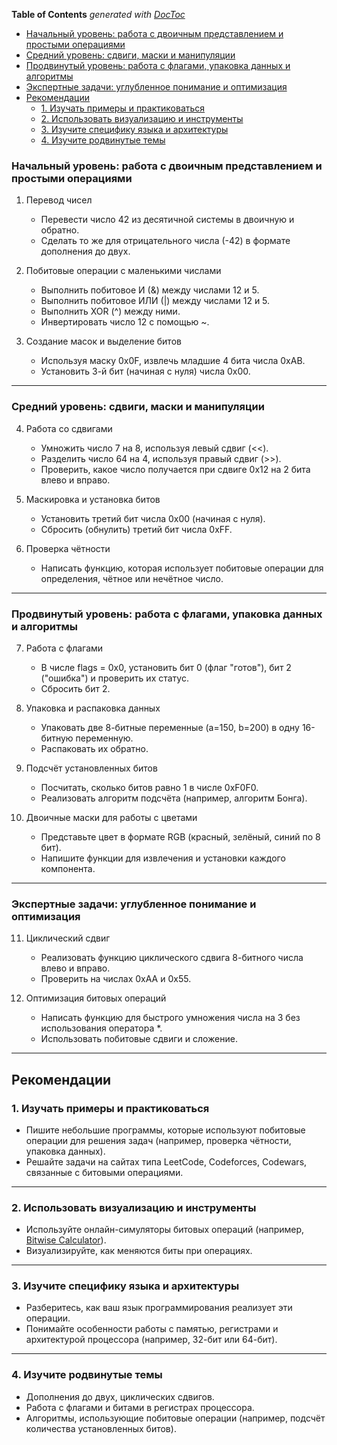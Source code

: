 <!-- START doctoc generated TOC please keep comment here to allow auto update -->
<!-- DON'T EDIT THIS SECTION, INSTEAD RE-RUN doctoc TO UPDATE -->
**Table of Contents**  *generated with [DocToc](https://github.com/thlorenz/doctoc)*

  - [Начальный уровень: работа с двоичным представлением и простыми операциями](#%D0%BD%D0%B0%D1%87%D0%B0%D0%BB%D1%8C%D0%BD%D1%8B%D0%B9-%D1%83%D1%80%D0%BE%D0%B2%D0%B5%D0%BD%D1%8C-%D1%80%D0%B0%D0%B1%D0%BE%D1%82%D0%B0-%D1%81-%D0%B4%D0%B2%D0%BE%D0%B8%D1%87%D0%BD%D1%8B%D0%BC-%D0%BF%D1%80%D0%B5%D0%B4%D1%81%D1%82%D0%B0%D0%B2%D0%BB%D0%B5%D0%BD%D0%B8%D0%B5%D0%BC-%D0%B8-%D0%BF%D1%80%D0%BE%D1%81%D1%82%D1%8B%D0%BC%D0%B8-%D0%BE%D0%BF%D0%B5%D1%80%D0%B0%D1%86%D0%B8%D1%8F%D0%BC%D0%B8)
  - [Средний уровень: сдвиги, маски и манипуляции](#%D1%81%D1%80%D0%B5%D0%B4%D0%BD%D0%B8%D0%B9-%D1%83%D1%80%D0%BE%D0%B2%D0%B5%D0%BD%D1%8C-%D1%81%D0%B4%D0%B2%D0%B8%D0%B3%D0%B8-%D0%BC%D0%B0%D1%81%D0%BA%D0%B8-%D0%B8-%D0%BC%D0%B0%D0%BD%D0%B8%D0%BF%D1%83%D0%BB%D1%8F%D1%86%D0%B8%D0%B8)
  - [Продвинутый уровень: работа с флагами, упаковка данных и алгоритмы](#%D0%BF%D1%80%D0%BE%D0%B4%D0%B2%D0%B8%D0%BD%D1%83%D1%82%D1%8B%D0%B9-%D1%83%D1%80%D0%BE%D0%B2%D0%B5%D0%BD%D1%8C-%D1%80%D0%B0%D0%B1%D0%BE%D1%82%D0%B0-%D1%81-%D1%84%D0%BB%D0%B0%D0%B3%D0%B0%D0%BC%D0%B8-%D1%83%D0%BF%D0%B0%D0%BA%D0%BE%D0%B2%D0%BA%D0%B0-%D0%B4%D0%B0%D0%BD%D0%BD%D1%8B%D1%85-%D0%B8-%D0%B0%D0%BB%D0%B3%D0%BE%D1%80%D0%B8%D1%82%D0%BC%D1%8B)
  - [Экспертные задачи: углубленное понимание и оптимизация](#%D1%8D%D0%BA%D1%81%D0%BF%D0%B5%D1%80%D1%82%D0%BD%D1%8B%D0%B5-%D0%B7%D0%B0%D0%B4%D0%B0%D1%87%D0%B8-%D1%83%D0%B3%D0%BB%D1%83%D0%B1%D0%BB%D0%B5%D0%BD%D0%BD%D0%BE%D0%B5-%D0%BF%D0%BE%D0%BD%D0%B8%D0%BC%D0%B0%D0%BD%D0%B8%D0%B5-%D0%B8-%D0%BE%D0%BF%D1%82%D0%B8%D0%BC%D0%B8%D0%B7%D0%B0%D1%86%D0%B8%D1%8F)
- [Рекомендации](#%D1%80%D0%B5%D0%BA%D0%BE%D0%BC%D0%B5%D0%BD%D0%B4%D0%B0%D1%86%D0%B8%D0%B8)
  - [1. Изучать примеры и практиковаться](#1-%D0%B8%D0%B7%D1%83%D1%87%D0%B0%D1%82%D1%8C-%D0%BF%D1%80%D0%B8%D0%BC%D0%B5%D1%80%D1%8B-%D0%B8-%D0%BF%D1%80%D0%B0%D0%BA%D1%82%D0%B8%D0%BA%D0%BE%D0%B2%D0%B0%D1%82%D1%8C%D1%81%D1%8F)
  - [2. Использовать визуализацию и инструменты](#2-%D0%B8%D1%81%D0%BF%D0%BE%D0%BB%D1%8C%D0%B7%D0%BE%D0%B2%D0%B0%D1%82%D1%8C-%D0%B2%D0%B8%D0%B7%D1%83%D0%B0%D0%BB%D0%B8%D0%B7%D0%B0%D1%86%D0%B8%D1%8E-%D0%B8-%D0%B8%D0%BD%D1%81%D1%82%D1%80%D1%83%D0%BC%D0%B5%D0%BD%D1%82%D1%8B)
  - [3. Изучите специфику языка и архитектуры](#3-%D0%B8%D0%B7%D1%83%D1%87%D0%B8%D1%82%D0%B5-%D1%81%D0%BF%D0%B5%D1%86%D0%B8%D1%84%D0%B8%D0%BA%D1%83-%D1%8F%D0%B7%D1%8B%D0%BA%D0%B0-%D0%B8-%D0%B0%D1%80%D1%85%D0%B8%D1%82%D0%B5%D0%BA%D1%82%D1%83%D1%80%D1%8B)
  - [4. Изучите родвинутые темы](#4-%D0%B8%D0%B7%D1%83%D1%87%D0%B8%D1%82%D0%B5-%D1%80%D0%BE%D0%B4%D0%B2%D0%B8%D0%BD%D1%83%D1%82%D1%8B%D0%B5-%D1%82%D0%B5%D0%BC%D1%8B)

<!-- END doctoc generated TOC please keep comment here to allow auto update -->

### Начальный уровень: работа с двоичным представлением и простыми операциями

1. Перевод чисел  
   - Перевести число 42 из десятичной системы в двоичную и обратно.  
   - Сделать то же для отрицательного числа (-42) в формате дополнения до двух.

2. Побитовые операции с маленькими числами  
   - Выполнить побитовое И (&) между числами 12 и 5.  
   - Выполнить побитовое ИЛИ (|) между числами 12 и 5.  
   - Выполнить XOR (^) между ними.  
   - Инвертировать число 12 с помощью ~.

3. Создание масок и выделение битов  
   - Используя маску 0x0F, извлечь младшие 4 бита числа 0xAB.  
   - Установить 3-й бит (начиная с нуля) числа 0x00.

---

### Средний уровень: сдвиги, маски и манипуляции

4. Работа со сдвигами  
   - Умножить число 7 на 8, используя левый сдвиг (<<).  
   - Разделить число 64 на 4, используя правый сдвиг (>>).  
   - Проверить, какое число получается при сдвиге 0x12 на 2 бита влево и вправо.

5. Маскировка и установка битов  
   - Установить третий бит числа 0x00 (начиная с нуля).  
   - Сбросить (обнулить) третий бит числа 0xFF.

6. Проверка чётности  
   - Написать функцию, которая использует побитовые операции для определения, чётное или нечётное число.

---

### Продвинутый уровень: работа с флагами, упаковка данных и алгоритмы

7. Работа с флагами  
   - В числе flags = 0x0, установить бит 0 (флаг "готов"), бит 2 ("ошибка") и проверить их статус.  
   - Сбросить бит 2.

8. Упаковка и распаковка данных  
   - Упаковать две 8-битные переменные (a=150, b=200) в одну 16-битную переменную.  
   - Распаковать их обратно.

9. Подсчёт установленных битов  
   - Посчитать, сколько битов равно 1 в числе 0xF0F0.  
   - Реализовать алгоритм подсчёта (например, алгоритм Бонга).

10. Двоичные маски для работы с цветами  
    - Представьте цвет в формате RGB (красный, зелёный, синий по 8 бит).  
    - Напишите функции для извлечения и установки каждого компонента.

---

### Экспертные задачи: углубленное понимание и оптимизация

11. Циклический сдвиг  
    - Реализовать функцию циклического сдвига 8-битного числа влево и вправо.  
    - Проверить на числах 0xAA и 0x55.

12. Оптимизация битовых операций  
    - Написать функцию для быстрого умножения числа на 3 без использования оператора *.  
    - Использовать побитовые сдвиги и сложение.

---


## Рекомендации

### 1. Изучать примеры и практиковаться

- Пишите небольшие программы, которые используют побитовые операции для решения задач (например, проверка чётности, упаковка данных).
- Решайте задачи на сайтах типа LeetCode, Codeforces, Codewars, связанные с битовыми операциями.

---

### 2. Использовать визуализацию и инструменты

- Используйте онлайн-симуляторы битовых операций (например, [Bitwise Calculator](https://bitwisecalculator.com/)).
- Визуализируйте, как меняются биты при операциях.

---

### 3. Изучите специфику языка и архитектуры

- Разберитесь, как ваш язык программирования реализует эти операции.
- Понимайте особенности работы с памятью, регистрами и архитектурой процессора (например, 32-бит или 64-бит).

---

### 4. Изучите родвинутые темы

- Дополнения до двух, циклических сдвигов.
- Работа с флагами и битами в регистрах процессора.
- Алгоритмы, использующие побитовые операции (например, подсчёт количества установленных битов).